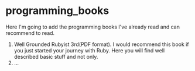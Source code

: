 # programming_books
Here I'm going to add the programming books I've already read and can recommend to read.

1. Well Grounded Rubyist 3rd(PDF format). 
I would recommend this book if you just started your journey with Ruby. Here you will find well described basic stuff and not only.
2. ...